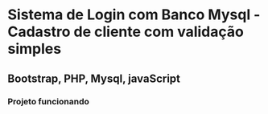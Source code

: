 # Sistema de Login com Banco Mysql - Cadastro de cliente com validação simples

## Bootstrap, PHP, Mysql, javaScript

### Projeto funcionando

